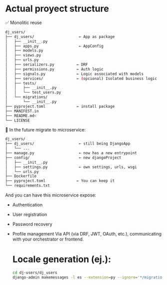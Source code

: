 # Actual proyect structure

✅ Monolitic reuse

```bash
dj_users/
├── dj_users/                    ← App as package
│   ├── __init__.py
│   ├── apps.py                  ← AppConfig
│   ├── models.py
│   ├── views.py
│   ├── urls.py
│   ├── serializers.py          ← DRF
│   ├── permissions.py          ← Auth logic
│   ├── signals.py              ← Logic associated with models
│   ├── services/               ← (opcional) Isolated business logic
│   ├── tests/
│   │   ├── __init__.py
│   │   └── test_users.py
│   └── migrations/
│       └── __init__.py
├── pyproject.toml              ← install package
├── MANIFEST.in
├── README.md<
└── LICENSE
```

🧱 In the future migrate to microservice:

```bash
dj_users/
├── dj_users/                    ← still being DjangoApp
│   └── ...
├── manage.py                    ← now has a new entrypoint
├── config/                      ← new djangoProject
│   ├── __init__.py
│   ├── settings.py              ← own settings, urls, wsgi
│   └── urls.py
├── Dockerfile
├── pyproject.toml              ← You can keep it
└── requirements.txt
```

And you can have this microservice expose:

- Authentication
- User registration
- Password recovery
- Profile management 
  Via API (via DRF, JWT, OAuth, etc.), communicating with your orchestrator or frontend.

  # Locale generation (ej.):
  ```bash
  cd dj-users/dj_users
  django-admin makemessages -l es --extension=py --ignore='*/migrations/*'
  ```